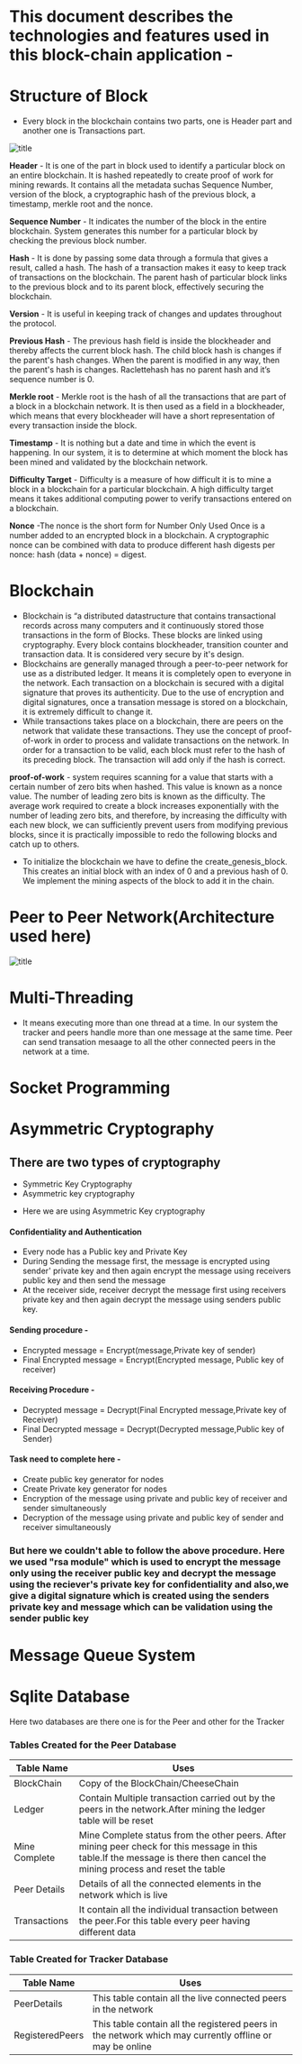 # This document describes the technologies and features used in this block-chain application - 

# Structure of Block
* Every block in the blockchain contains two parts, one is Header part and another one is Transactions part.

![title](Images/Strucutre%20of%20the%20Block.png)

**Header** - It is one of the part in block used to identify a particular block on an entire blockchain. It is hashed repeatedly to create proof of work for mining rewards. It contains all the metadata suchas Sequence Number, version of the block, a cryptographic hash of the previous block, a timestamp, merkle root and the nonce.<br />

**Sequence Number** - It indicates the number of the block in the entire blockchain. System generates this number for a particular block by checking the previous block number.<br />

**Hash** -  It is done by passing some data through a formula that gives a result, called a hash. The hash of a transaction makes it easy to keep track of transactions on the blockchain. The parent hash of particular block links to the previous block and to its parent block, effectively securing the blockchain.<br />

**Version** -  It is useful in keeping track of changes and updates throughout the protocol.<br />

**Previous Hash** -  The previous hash field is inside the blockheader and thereby affects the current block hash. The child block hash is changes if the parent's hash changes. When the parent is modified in any way, then the  parent's hash is changes. Raclettehash has no parent hash and it’s sequence number is 0.<br />

**Merkle root** - Merkle root is the hash of all the transactions that are part of a block in a blockchain network. It is then used as a field in a blockheader, which means that every blockheader will have a short representation of every transaction inside the block.<br />

**Timestamp** - It is nothing but a date and time in which the event is happening. In our system, it is to determine at which moment the block has been mined and validated by the blockchain network.<br />

**Difficulty Target** - Difficulty is a measure of how difficult it is to mine a block in a blockchain for a particular blockchain. A high difficulty target means it takes additional computing power to verify transactions entered on a blockchain.<br />

**Nonce** -The nonce is the short form for Number Only Used Once is a number added to an encrypted block in a blockchain.  A cryptographic nonce can be combined with data to produce different hash digests per nonce: hash (data + nonce) = digest.


# Blockchain 
* Blockchain is “a distributed datastructure that contains transactional records across many computers and it continuously stored those transactions in the form of Blocks. These blocks are linked using cryptography. Every block contains blockheader, transition counter and transaction data. It is considered very secure by it's design. 
* Blockchains are generally managed through a peer-to-peer network for use as a distributed ledger. It means it is completely open to everyone in the network. Each transaction on a blockchain is secured with a digital signature that proves its authenticity. Due to the use of encryption and digital signatures, once a transation message is stored on a blockchain, it is extremely difficult to change it.
* While transactions takes place on a blockchain, there are peers on the network that validate these transactions. They use the concept of proof-of-work in order to process and validate transactions on the network. In order for a transaction to be valid, each block must refer to the hash of its preceding block. The transaction will add only if the hash is correct.<br />

**proof-of-work** - system requires scanning for a value that starts with a certain number of zero bits when hashed. This value is known as a nonce value. The number of leading zero bits is known as the difficulty. The average work required to create a block increases exponentially with the number of leading zero bits, and therefore, by increasing the difficulty with each new block, we can sufficiently prevent users from modifying previous blocks, since it is practically impossible to redo the following blocks and catch up to others.

* To initialize the blockchain we have to define the create_genesis_block. This creates an initial block with an index of 0 and a previous hash of 0. We implement the mining aspects of the block to add it in the chain.

# Peer to Peer Network(Architecture used here)
![title](Images/p2pnetwork.png)

# Multi-Threading
* It means executing more than one thread at a time. In our system the tracker and peers handle more than one message at the same time. Peer can send transation mesaage to all the other connected peers in the network at a time.

# Socket Programming


# Asymmetric Cryptography 
## There are two types of cryptography
* Symmetric Key Cryptography
* Asymmetric key cryptography
- Here we are using Asymmetric Key cryptography 
#### Confidentiality and Authentication
* Every node has a Public key and Private Key
* During Sending the message first, the message is encrypted using sender' private key and then again encrypt the message using receivers public key and then send the message
* At the receiver side, receiver decrypt the message first using receivers private key and then again decrypt the message using senders public key.
#### Sending procedure - 
* Encrypted message = Encrypt(message,Private key of sender)
* Final Encrypted message = Encrypt(Encrypted message, Public key of receiver)
#### Receiving Procedure -
* Decrypted message = Decrypt(Final Encrypted message,Private key of Receiver)
* Final Decrypted message = Decrypt(Decrypted message,Public key of Sender)
#### Task need to complete here - 
* Create public key generator for nodes
* Create Private key generator for nodes
* Encryption of the message using private and public key of receiver and sender simultaneously
* Decryption of the message using private and public key of sender and receiver simultaneously

### But here we couldn't able to follow the above procedure. Here we used "rsa module" which is used to encrypt the message only using the receiver public key  and decrypt the message using the reciever's private key for confidentiality and also,we give a digital signature which is created using the senders private key and message which can be validation using the sender public key 
# Message Queue System

# Sqlite Database
Here two databases are there one is for the Peer and other for the Tracker

### Tables Created for the Peer Database
|Table Name |Uses|
|--------|--------------|
|BlockChain|Copy of the BlockChain/CheeseChain|
|Ledger|Contain Multiple transaction carried out by the peers in the network.After mining the ledger table will be reset|
|Mine Complete|Mine Complete status from the other peers. After mining peer check for this message in this table.If the message is there then cancel the mining process and reset the table|
|Peer Details|Details of all the connected elements in the network which is live|
|Transactions|It contain all the individual transaction between the peer.For this table every peer having different data|

### Table Created for Tracker Database
|Table Name |Uses|
|--------|--------------|
|PeerDetails|This table contain all the live connected peers in the network|
|RegisteredPeers|This table contain all the registered peers in the network which may currently offline or may be online|

